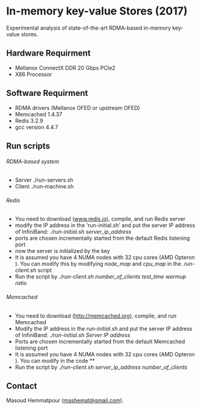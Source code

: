 # In-memory key-value Stores  (2017)
Experimental analysis of state-of-the-art RDMA-based in-memory key-value stores. 
## Hardware Requirment
- Mellanox ConnectX DDR 20 Gbps PCIe2
- X86 Processor
##  Software Requirment
- RDMA drivers (Mellanox OFED or upstream OFED)
- Memcached 1.4.37
- Redis 3.2.9
- gcc version 4.4.7
##  Run scripts
###### RDMA-based system
- Server 
./run-servers.sh
- Client 
./run-machine.sh 
###### Redis
- You need to download (www.redis.io), compile, and run Redis server 
- modify the IP address in the 'run-initial.sh' and put the server IP address of InfiniBand: *./run-initial.sh server_ip_address* 
- ports are chosen incrementally started from the default Redis listening port
- now the server is initialized by the key
- It is assumed you have 4 NUMA nodes with 32 cpu cores (AMD Opteron ). You can modify this by modifying *node_map* and *cpu_map* in the *.run-client.sh* script
- Run the script by *./run-client.sh  number_of_clients test_time warmup ratio*
###### Memcached
- You need to download (http://memcached.org), compile, and run Memcached  
- Modify the IP address in the *run-initial.sh* and put the server IP address of InfiniBand: *./run-initial.sh Server IP address* 
- Ports are chosen incrementally started from the default Memcached listening port
- It is assumed you have 4 NUMA nodes with 32 cpu cores (AMD Opteron ). You can modify in the code **
- Run the script by *./run-client.sh  server_ip_address number_of_clients*
## Contact
Masoud Hemmatpour (mashemat@gmail.com).
